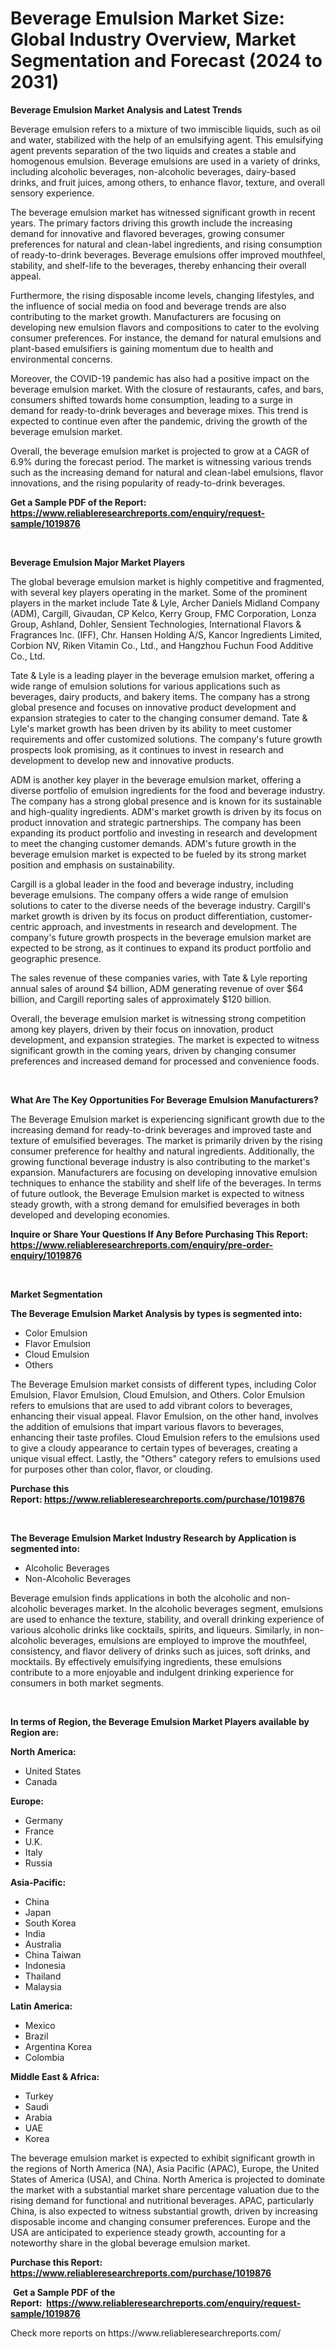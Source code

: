 <p><h1>Beverage Emulsion Market Size: Global Industry Overview, Market Segmentation and Forecast (2024 to 2031)</h1></p><p><strong>Beverage Emulsion Market Analysis and Latest Trends</strong></p>
<p><p>Beverage emulsion refers to a mixture of two immiscible liquids, such as oil and water, stabilized with the help of an emulsifying agent. This emulsifying agent prevents separation of the two liquids and creates a stable and homogenous emulsion. Beverage emulsions are used in a variety of drinks, including alcoholic beverages, non-alcoholic beverages, dairy-based drinks, and fruit juices, among others, to enhance flavor, texture, and overall sensory experience.</p><p>The beverage emulsion market has witnessed significant growth in recent years. The primary factors driving this growth include the increasing demand for innovative and flavored beverages, growing consumer preferences for natural and clean-label ingredients, and rising consumption of ready-to-drink beverages. Beverage emulsions offer improved mouthfeel, stability, and shelf-life to the beverages, thereby enhancing their overall appeal.</p><p>Furthermore, the rising disposable income levels, changing lifestyles, and the influence of social media on food and beverage trends are also contributing to the market growth. Manufacturers are focusing on developing new emulsion flavors and compositions to cater to the evolving consumer preferences. For instance, the demand for natural emulsions and plant-based emulsifiers is gaining momentum due to health and environmental concerns.</p><p>Moreover, the COVID-19 pandemic has also had a positive impact on the beverage emulsion market. With the closure of restaurants, cafes, and bars, consumers shifted towards home consumption, leading to a surge in demand for ready-to-drink beverages and beverage mixes. This trend is expected to continue even after the pandemic, driving the growth of the beverage emulsion market.</p><p>Overall, the beverage emulsion market is projected to grow at a CAGR of 6.9% during the forecast period. The market is witnessing various trends such as the increasing demand for natural and clean-label emulsions, flavor innovations, and the rising popularity of ready-to-drink beverages.</p></p>
<p><strong>Get a Sample PDF of the Report:&nbsp; <a href="https://www.reliableresearchreports.com/enquiry/request-sample/1019876">https://www.reliableresearchreports.com/enquiry/request-sample/1019876</a></strong></p>
<p>&nbsp;</p>
<p><strong>Beverage Emulsion Major Market Players</strong></p>
<p><p>The global beverage emulsion market is highly competitive and fragmented, with several key players operating in the market. Some of the prominent players in the market include Tate & Lyle, Archer Daniels Midland Company (ADM), Cargill, Givaudan, CP Kelco, Kerry Group, FMC Corporation, Lonza Group, Ashland, Dohler, Sensient Technologies, International Flavors & Fragrances Inc. (IFF), Chr. Hansen Holding A/S, Kancor Ingredients Limited, Corbion NV, Riken Vitamin Co., Ltd., and Hangzhou Fuchun Food Additive Co., Ltd.</p><p>Tate & Lyle is a leading player in the beverage emulsion market, offering a wide range of emulsion solutions for various applications such as beverages, dairy products, and bakery items. The company has a strong global presence and focuses on innovative product development and expansion strategies to cater to the changing consumer demand. Tate & Lyle's market growth has been driven by its ability to meet customer requirements and offer customized solutions. The company's future growth prospects look promising, as it continues to invest in research and development to develop new and innovative products.</p><p>ADM is another key player in the beverage emulsion market, offering a diverse portfolio of emulsion ingredients for the food and beverage industry. The company has a strong global presence and is known for its sustainable and high-quality ingredients. ADM's market growth is driven by its focus on product innovation and strategic partnerships. The company has been expanding its product portfolio and investing in research and development to meet the changing customer demands. ADM's future growth in the beverage emulsion market is expected to be fueled by its strong market position and emphasis on sustainability.</p><p>Cargill is a global leader in the food and beverage industry, including beverage emulsions. The company offers a wide range of emulsion solutions to cater to the diverse needs of the beverage industry. Cargill's market growth is driven by its focus on product differentiation, customer-centric approach, and investments in research and development. The company's future growth prospects in the beverage emulsion market are expected to be strong, as it continues to expand its product portfolio and geographic presence.</p><p>The sales revenue of these companies varies, with Tate & Lyle reporting annual sales of around $4 billion, ADM generating revenue of over $64 billion, and Cargill reporting sales of approximately $120 billion.</p><p>Overall, the beverage emulsion market is witnessing strong competition among key players, driven by their focus on innovation, product development, and expansion strategies. The market is expected to witness significant growth in the coming years, driven by changing consumer preferences and increased demand for processed and convenience foods.</p></p>
<p>&nbsp;</p>
<p><strong>What Are The Key Opportunities For Beverage Emulsion Manufacturers?</strong></p>
<p><p>The Beverage Emulsion market is experiencing significant growth due to the increasing demand for ready-to-drink beverages and improved taste and texture of emulsified beverages. The market is primarily driven by the rising consumer preference for healthy and natural ingredients. Additionally, the growing functional beverage industry is also contributing to the market's expansion. Manufacturers are focusing on developing innovative emulsion techniques to enhance the stability and shelf life of the beverages. In terms of future outlook, the Beverage Emulsion market is expected to witness steady growth, with a strong demand for emulsified beverages in both developed and developing economies.</p></p>
<p><strong>Inquire or Share Your Questions If Any Before Purchasing This Report: <a href="https://www.reliableresearchreports.com/enquiry/pre-order-enquiry/1019876">https://www.reliableresearchreports.com/enquiry/pre-order-enquiry/1019876</a></strong></p>
<p>&nbsp;</p>
<p><strong>Market Segmentation</strong></p>
<p><strong>The Beverage Emulsion Market Analysis by types is segmented into:</strong></p>
<p><ul><li>Color Emulsion</li><li>Flavor Emulsion</li><li>Cloud Emulsion</li><li>Others</li></ul></p>
<p><p>The Beverage Emulsion market consists of different types, including Color Emulsion, Flavor Emulsion, Cloud Emulsion, and Others. Color Emulsion refers to emulsions that are used to add vibrant colors to beverages, enhancing their visual appeal. Flavor Emulsion, on the other hand, involves the addition of emulsions that impart various flavors to beverages, enhancing their taste profiles. Cloud Emulsion refers to the emulsions used to give a cloudy appearance to certain types of beverages, creating a unique visual effect. Lastly, the "Others" category refers to emulsions used for purposes other than color, flavor, or clouding.</p></p>
<p><strong>Purchase this Report:&nbsp;<a href="https://www.reliableresearchreports.com/purchase/1019876">https://www.reliableresearchreports.com/purchase/1019876</a></strong></p>
<p>&nbsp;</p>
<p><strong>The Beverage Emulsion Market Industry Research by Application is segmented into:</strong></p>
<p><ul><li>Alcoholic Beverages</li><li>Non-Alcoholic Beverages</li></ul></p>
<p><p>Beverage emulsion finds applications in both the alcoholic and non-alcoholic beverages market. In the alcoholic beverages segment, emulsions are used to enhance the texture, stability, and overall drinking experience of various alcoholic drinks like cocktails, spirits, and liqueurs. Similarly, in non-alcoholic beverages, emulsions are employed to improve the mouthfeel, consistency, and flavor delivery of drinks such as juices, soft drinks, and mocktails. By effectively emulsifying ingredients, these emulsions contribute to a more enjoyable and indulgent drinking experience for consumers in both market segments.</p></p>
<p>&nbsp;</p>
<p><strong>In terms of Region, the Beverage Emulsion Market Players available by Region are:</strong></p>
<p>
    <p> <strong> North America: </strong>
        <ul>
            <li>United States</li>
            <li>Canada</li>
        </ul>
        </p> 
    <p> <strong> Europe: </strong>
        <ul>
            <li>Germany</li>
            <li>France</li>
            <li>U.K.</li>
            <li>Italy</li>
            <li>Russia</li>
        </ul>
        </p> 
    <p> <strong> Asia-Pacific: </strong>
        <ul>
            <li>China</li>
            <li>Japan</li>
            <li>South Korea</li>
            <li>India</li>
            <li>Australia</li>
            <li>China Taiwan</li>
            <li>Indonesia</li>
            <li>Thailand</li>
            <li>Malaysia</li>
        </ul>
        </p> 
    <p> <strong> Latin America: </strong>
        <ul>
            <li>Mexico</li>
            <li>Brazil</li>
            <li>Argentina Korea</li>
            <li>Colombia</li>
        </ul>
        </p> 
    <p> <strong> Middle East & Africa: </strong>
        <ul>
            <li>Turkey</li>
            <li>Saudi</li>
            <li>Arabia</li>
            <li>UAE</li>
            <li>Korea</li>
        </ul>
    </p>
    </p>
<p><p>The beverage emulsion market is expected to exhibit significant growth in the regions of North America (NA), Asia Pacific (APAC), Europe, the United States of America (USA), and China. North America is projected to dominate the market with a substantial market share percentage valuation due to the rising demand for functional and nutritional beverages. APAC, particularly China, is also expected to witness substantial growth, driven by increasing disposable income and changing consumer preferences. Europe and the USA are anticipated to experience steady growth, accounting for a noteworthy share in the global beverage emulsion market.</p></p>
<p><strong>Purchase this Report: <a href="https://www.reliableresearchreports.com/purchase/1019876">https://www.reliableresearchreports.com/purchase/1019876</a></strong></p>
<p>&nbsp;<strong>Get a Sample PDF of the Report:&nbsp;&nbsp;<a href="https://www.reliableresearchreports.com/enquiry/request-sample/1019876">https://www.reliableresearchreports.com/enquiry/request-sample/1019876</a></strong></p>
<p><strong></strong></p>
<p>Check more reports on https://www.reliableresearchreports.com/</p>